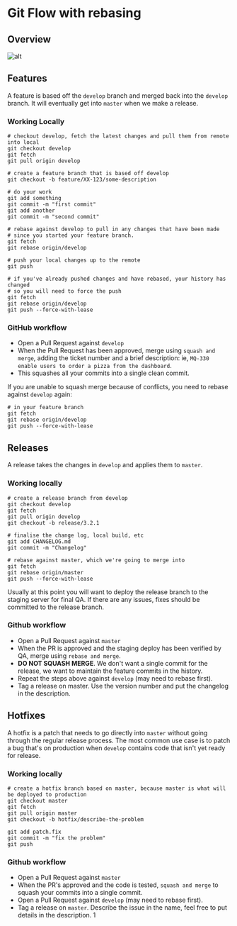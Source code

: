 # Git Flow with rebasing


## Overview


![alt](https://itknowledgeexchange.techtarget.com/coffee-talk/files/2021/01/gitflow-hotfix-branch-diagram.jpg)

## Features

A feature is based off the `develop` branch and merged back into the `develop` branch.
It will eventually get into `master` when we make a release.


### Working Locally

```
# checkout develop, fetch the latest changes and pull them from remote into local
git checkout develop
git fetch
git pull origin develop

# create a feature branch that is based off develop
git checkout -b feature/XX-123/some-description

# do your work
git add something
git commit -m "first commit"
git add another
git commit -m "second commit"

# rebase against develop to pull in any changes that have been made
# since you started your feature branch.
git fetch
git rebase origin/develop

# push your local changes up to the remote
git push

# if you've already pushed changes and have rebased, your history has changed
# so you will need to force the push
git fetch
git rebase origin/develop
git push --force-with-lease
````


### GitHub workflow

- Open a Pull Request against `develop`
- When the Pull Request has been approved, merge using `squash and merge`, adding the ticket number and a brief description:
ie, `MQ-330 enable users to order a pizza from the dashboard`.
- This squashes all your commits into a single clean commit.

If you are unable to squash merge because of conflicts, you need to rebase against `develop` again:

```
# in your feature branch
git fetch
git rebase origin/develop
git push --force-with-lease
```



## Releases

A release takes the changes in `develop` and applies them to `master`.


### Working locally


```
# create a release branch from develop
git checkout develop
git fetch
git pull origin develop
git checkout -b release/3.2.1

# finalise the change log, local build, etc
git add CHANGELOG.md
git commit -m "Changelog"

# rebase against master, which we're going to merge into
git fetch
git rebase origin/master
git push --force-with-lease
```


Usually at this point you will want to deploy the release branch to the staging server for final QA.
If there are any issues, fixes should be committed to the release branch.

### Github workflow

- Open a Pull Request against `master`
- When the PR is approved and the staging deploy has been verified by QA, merge using `rebase and merge`.
- **DO NOT SQUASH MERGE**. We don't want a single commit for the release, we want to maintain the feature commits in the history.
- Repeat the steps above against `develop` (may need to rebase first).
- Tag a release on master. Use the version number and put the changelog in the description.




## Hotfixes

A hotfix is a patch that needs to go directly into `master` without going through the regular release process.
The most common use case is to patch a bug that's on production when `develop` contains code that isn't yet ready for release.


### Working locally

```
# create a hotfix branch based on master, because master is what will be deployed to production
git checkout master
git fetch
git pull origin master
git checkout -b hotfix/describe-the-problem

git add patch.fix
git commit -m "fix the problem"
git push
```


### Github workflow

- Open a Pull Request against `master`
- When the PR's approved and the code is tested, `squash and merge` to squash your commits into a single commit.
- Open a Pull Request against `develop` (may need to rebase first).
- Tag a release on `master`. Describe the issue in the name, feel free to put details in the description.
1

